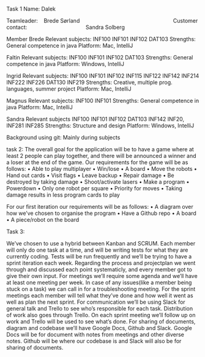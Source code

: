 






Task 1
Name: Dalek

Teamleader:   
Brede Sørland   
                                  			                       
Customer contact:                                      
Sandra Solberg

Member
Brede
Relevant subjects:
INF100
INF101
INF102 DAT103
Strengths:
General competence in java
Platform:
Mac, IntelliJ

Faltin
Relevant subjects:
INF100
INF101
INF102 DAT103
Strengths:
General competence in java
Platform:
Windows, IntelliJ

Ingrid
Relevant subjects:
INF100 INF101 INF102 INF115 INF122 INF142 INF214 INF222 INF226 DAT130 INF219
Strengths:
Creative, multiple prog. languages, summer project
Platform:
Mac, IntelliJ

Magnus
Relevant subjects:
INF100 INF101
Strengths:
General competence in java
Platform:
Mac, IntelliJ

Sandra
Relevant subjects
INF100 INF101 INF102 DAT103 INF142 INF20, INF281 INF285
Strengths:
Structure and design
Platform:
Windows, IntelliJ

Background using git:
Mainly during subjects


task 2:
The overall goal for the application will be to have a game where at least 2 people can play together, and there will be announced a winner and a loser at the end of the game.
Our requirements for the game will be as follows:
•	Able to play multiplayer
•	Win/lose
•	A board
•	Move the robots
•	Hand out cards
•	Visit flags
•	Leave backup
•	Repair damage
•	Be destroyed by taking damage
•	Shoot/activate lasers
•	Make a program
•	Powerdown
•	Only one robot per square
•	Priority for moves
•	Taking damage results in less program cards to play

For our first iteration our requirements will be as follows:
•	A diagram over how we’ve chosen to organise the program
•	Have a Github repo
•	A board
•	A piece/robot on the board

Task 3:

We’ve chosen to use a hybrid between Kanban and SCRUM. Each member will only do one task at a time, and will be writing tests for what they are currently coding. Tests will be run frequently and we’ll be trying to have a sprint iteration each week.
Regarding the process and projectplan we went through and discussed each point systematicly, and every member got to give their own input.
For meetings we’ll require some agenda and we’ll have at least one meeting per week. In case of any issues(like a member being stuck on a task) we can call in for a troubleshooting meeting. For the sprint meetings each member will tell what they’ve done and how well it went as well as plan the next sprint.
For communication we’ll be using Slack for general talk and Trello to see who’s responsible for each task. Distribution of work also goes through Trello.
On each sprint meeting we’ll follow up on work and Trello will be used to see what’s done.
For sharing of documents, diagram and codebase we’ll have Google Docs, Github and Slack.
Google Docs will be for document with notes from meetings and other diverse notes. Github will be where our codebase is and Slack will also be for sharing of documents.


